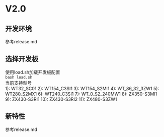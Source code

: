 # V2.0
## 开发环境
参考release.md

## 选择开发板  
使用load.sh加载开发板配置  
 `bash load.sh`  
当前支持型号  
1): WT32_SC01
2): WT154_C3SI1
3): WT154_S2MI1
4): WT_86_32_3ZW1
5): WT280_S2MX1
6): WT240_C3SI1
7): WT_0_S2_240MW1
8): ZX350-S3MI1
9): ZX430-S3RI1
10): ZX430-S3RI2
11): ZX480-S3ZW1

## 新特性

参考release.md
